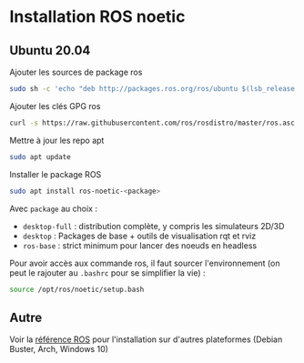 # Installation ROS noetic

## Ubuntu 20.04

Ajouter les sources de package ros
```bash
sudo sh -c 'echo "deb http://packages.ros.org/ros/ubuntu $(lsb_release -sc) main" > /etc/apt/sources.list.d/ros-latest.list'
```

Ajouter les clés GPG ros

```bash
curl -s https://raw.githubusercontent.com/ros/rosdistro/master/ros.asc | sudo apt-key add -
```

Mettre à jour les repo apt

```bash
sudo apt update
```

Installer le package ROS

```bash
sudo apt install ros-noetic-<package>
```

Avec `package` au choix :
- `desktop-full` : distribution complète, y compris les simulateurs 2D/3D
- `desktop` : Packages de base + outils de visualisation rqt et rviz
- `ros-base` : strict minimum pour lancer des noeuds en headless

Pour avoir accès aux commande ros, il faut sourcer l'environnement (on peut le rajouter au `.bashrc` pour se simplifier la vie) : 

```bash
source /opt/ros/noetic/setup.bash
```

## Autre

Voir la [référence ROS](http://wiki.ros.org/noetic/Installation) pour l'installation sur d'autres plateformes (Debian Buster, Arch, Windows 10)


